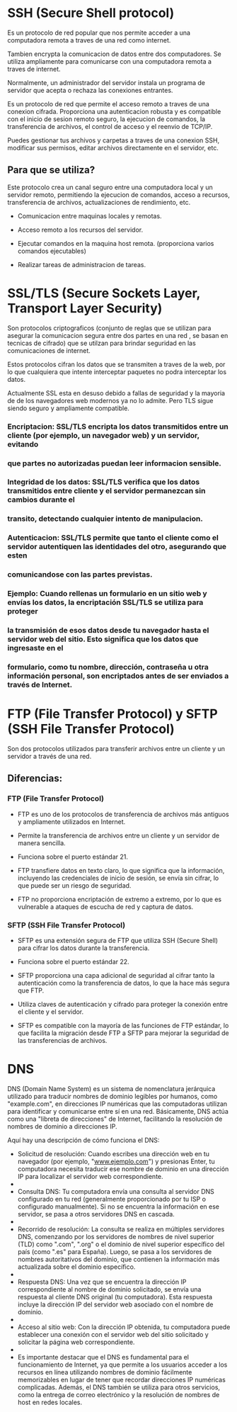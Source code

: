 # SSH (Secure Shell protocol)
Es un protocolo de red popular que nos permite acceder a una computadora remota a traves de una red 
como internet.

Tambien encrypta la comunicacion de datos entre dos computadores. Se utiliza ampliamente para
comunicarse con una computadora remota a traves de internet.

Normalmente, un administrador del servidor instala un programa de servidor que acepta o rechaza las conexiones entrantes.

Es un protocolo de red que permite el acceso remoto a traves de una conexion cifrada. Proporciona
una autenticacion robusta y es compatible con el inicio de sesion remoto seguro, la ejecucion
de comandos, la transferencia de archivos, el control de acceso y el reenvio de TCP/IP.

Puedes gestionar tus archivos y carpetas a traves de una conexion SSH, modificar sus permisos,
editar archivos directamente en el servidor, etc.

## Para que se utiliza?

Este protocolo crea un canal seguro entre una computadora local y un servidor remoto, permitiendo la ejecucion de comandos, 
acceso a recursos, transferencia de archivos, actualizaciones de rendimiento, etc.

- Comunicacion entre maquinas locales y remotas.

- Acceso remoto a los recursos del servidor.

- Ejecutar comandos en la maquina host remota. (proporciona varios comandos ejecutables)

- Realizar tareas de administracion de tareas.


# SSL/TLS (Secure Sockets Layer, Transport Layer Security)

Son protocolos criptograficos (conjunto de reglas que se utilizan para asegurar la comunicacion segura entre dos partes en una red
, se basan en tecnicas de cifrado) que se utilzan para brindar seguridad en las comunicaciones de internet.

Estos protocolos cifran los datos que se transmiten a traves de la web, por lo que cualquiera que intente interceptar paquetes
no podra  interceptar los datos. 

Actualmente SSL esta en desuso debido a fallas de seguridad y la mayoria de de los navegadores web modernos ya no lo admite. Pero
TLS sigue siendo seguro y ampliamente compatible.

### Encriptacion: SSL/TLS encripta los datos transmitidos entre un cliente (por ejemplo, un navegador web) y un servidor, evitando
### que partes no autorizadas puedan leer informacion sensible.

### Integridad de los datos: SSL/TLS verifica que los datos transmitidos entre cliente y el servidor permanezcan sin cambios durante el 
### transito, detectando cualquier intento de manipulacion.

### Autenticacion: SSL/TLS permite que tanto el cliente como el servidor autentiquen las identidades del otro, asegurando que esten 
### comunicandose con las partes previstas.

### Ejemplo: Cuando rellenas un formulario en un sitio web y envías los datos, la encriptación SSL/TLS se utiliza para proteger
### la transmisión de esos datos desde tu navegador hasta el servidor web del sitio. Esto significa que los datos que ingresaste en el 
### formulario, como tu nombre, dirección, contraseña u otra información personal, son encriptados antes de ser enviados a través de Internet.

# FTP (File Transfer Protocol) y SFTP (SSH File Transfer Protocol)

Son dos protocolos utilizados para transferir archivos entre un cliente y un servidor a través de una red.

## Diferencias: 

### FTP (File Transfer Protocol)

- FTP es uno de los protocolos de transferencia de archivos más antiguos y ampliamente utilizados en Internet.

- Permite la transferencia de archivos entre un cliente y un servidor de manera sencilla.

- Funciona sobre el puerto estándar 21.

- FTP transfiere datos en texto claro, lo que significa que la información, incluyendo las credenciales de inicio de sesión, se envía sin cifrar, 
lo que puede ser un riesgo de seguridad.

- FTP no proporciona encriptación de extremo a extremo, por lo que es vulnerable a ataques de escucha de red y captura de datos.

### SFTP (SSH File Transfer Protocol)

- SFTP es una extensión segura de FTP que utiliza SSH (Secure Shell) para cifrar los datos durante la transferencia.

- Funciona sobre el puerto estándar 22.

- SFTP proporciona una capa adicional de seguridad al cifrar tanto la autenticación como la transferencia de datos, lo que la hace más segura que FTP.

- Utiliza claves de autenticación y cifrado para proteger la conexión entre el cliente y el servidor.

- SFTP es compatible con la mayoría de las funciones de FTP estándar, lo que facilita la migración desde FTP a SFTP para mejorar la seguridad de las transferencias de archivos.

# DNS

DNS (Domain Name System) es un sistema de nomenclatura jerárquica utilizado para traducir nombres de dominio legibles por humanos, como "example.com", 
en direcciones IP numéricas que las computadoras utilizan para identificar y comunicarse entre sí en una red. Básicamente, DNS actúa 
como una "libreta de direcciones" de Internet, facilitando la resolución de nombres de dominio a direcciones IP.

Aquí hay una descripción de cómo funciona el DNS:

- Solicitud de resolución: Cuando escribes una dirección web en tu navegador (por ejemplo, "www.ejemplo.com") y presionas Enter, tu computadora necesita traducir ese nombre de dominio en una dirección IP para localizar el servidor web correspondiente.
- 
- Consulta DNS: Tu computadora envía una consulta al servidor DNS configurado en tu red (generalmente proporcionado por tu ISP o configurado manualmente). Si no se encuentra la información en ese servidor, se pasa a otros servidores DNS en cascada.
- 
- Recorrido de resolución: La consulta se realiza en múltiples servidores DNS, comenzando por los servidores de nombres de nivel superior (TLD) como ".com", ".org" o el dominio de nivel superior específico del país (como ".es" para España). Luego, se pasa a los servidores de nombres autoritativos del dominio, que contienen la información más actualizada sobre el dominio específico.
- 
- Respuesta DNS: Una vez que se encuentra la dirección IP correspondiente al nombre de dominio solicitado, se envía una respuesta al cliente DNS original (tu computadora). Esta respuesta incluye la dirección IP del servidor web asociado con el nombre de dominio.
- 
- Acceso al sitio web: Con la dirección IP obtenida, tu computadora puede establecer una conexión con el servidor web del sitio solicitado y solicitar la página web correspondiente.
- 
- Es importante destacar que el DNS es fundamental para el funcionamiento de Internet, ya que permite a los usuarios acceder a los recursos en línea utilizando nombres de dominio fácilmente memorizables en lugar de tener que recordar direcciones IP numéricas complicadas. Además, el DNS también se utiliza para otros servicios, como la entrega de correo electrónico y la resolución de nombres de host en redes locales.
















